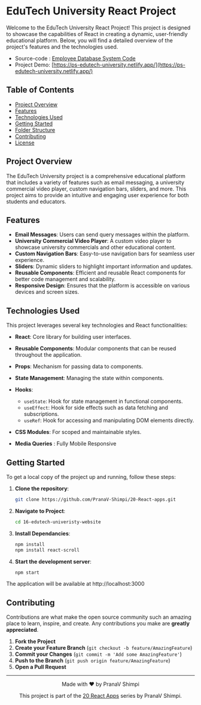 # EduTech University React Project

Welcome to the EduTech University React Project! This project is designed to showcase the capabilities of React in creating a dynamic, user-friendly educational platform. Below, you will find a detailed overview of the project's features and the technologies used.

- Source-code : [Employee Database System Code](https://github.com/PranaV-Shimpi/20-React-apps/tree/main/16-edutech-univeristy-website)
- Project Demo: [https://ps-edutech-university.netlify.app/](https://ps-edutech-university.netlify.app/)

## Table of Contents
- [Project Overview](#project-overview)
- [Features](#features)
- [Technologies Used](#technologies-used)
- [Getting Started](#getting-started)
- [Folder Structure](#folder-structure)
- [Contributing](#contributing)
- [License](#license)

## Project Overview

The EduTech University project is a comprehensive educational platform that includes a variety of features such as email messaging, a university commercial video player, custom navigation bars, sliders, and more. This project aims to provide an intuitive and engaging user experience for both students and educators.


## Features

- **Email Messages**: Users can send query messages within the platform.
- **University Commercial Video Player**: A custom video player to showcase university commercials and other educational content.
- **Custom Navigation Bars**: Easy-to-use navigation bars for seamless user experience.
- **Sliders**: Dynamic sliders to highlight important information and updates.
- **Reusable Components**: Efficient and reusable React components for better code management and scalability.
- **Responsive Design**: Ensures that the platform is accessible on various devices and screen sizes.

## Technologies Used

This project leverages several key technologies and React functionalities:

- **React**: Core library for building user interfaces.
- **Reusable Components**: Modular components that can be reused throughout the application.
- **Props**: Mechanism for passing data to components.
- **State Management**: Managing the state within components.
- **Hooks**:
  - `useState`: Hook for state management in functional components.
  - `useEffect`: Hook for side effects such as data fetching and subscriptions.
  - `useRef`: Hook for accessing and manipulating DOM elements directly.

- **CSS Modules**: For scoped and maintainable styles.
- **Media Queries** : Fully Mobile Responsive

## Getting Started

To get a local copy of the project up and running, follow these steps:

1. **Clone the repository**:

   ```bash
   git clone https://github.com/PranaV-Shimpi/20-React-apps.git


   ```

2. **Navigate to Project**:

    ```bash
    cd 16-edutech-univeristy-website
    ```

3. **Install Dependancies**:

    ```bash
    npm install
    npm install react-scroll
    ```

4. **Start the development server**:
    ```bash
    npm start
    ```
The application will be available at http://localhost:3000


## Contributing

Contributions are what make the open source community such an amazing place to learn, inspire, and create. Any contributions you make are **greatly appreciated**.

1. **Fork the Project**
2. **Create your Feature Branch** (`git checkout -b feature/AmazingFeature`)
3. **Commit your Changes** (`git commit -m 'Add some AmazingFeature'`)
4. **Push to the Branch** (`git push origin feature/AmazingFeature`)
5. **Open a Pull Request**

---
<p align="center">
 Made with ❤️ by  PranaV Shimpi
</p>

<p align="center" >This project is part of the <a href="https://github.com/PranaV-Shimpi/20-React-apps" target="_blank">20 React Apps</a> series by PranaV Shimpi.</p>

